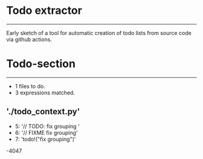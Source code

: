 # Todo extractor
---
Early sketch of a tool for automatic creation of todo lists from source code via github actions. 


# Todo-section
---
- 1 files to do.
- 3 expressions matched.

## './todo_context.py'
- 5: '// TODO: fix grouping '
- 6: '// FIXME fix grouping'
- 7: 'todo!("fix grouping")'

-4047